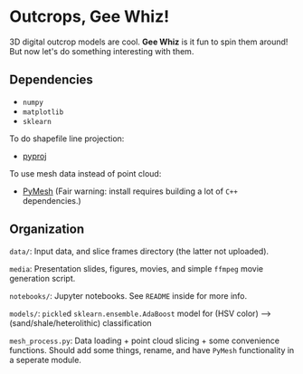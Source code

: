 # Outcrops, Gee Whiz!

3D digital outcrop models are cool. **Gee Whiz** is it fun to spin them around! But now let's do something interesting with them.

## Dependencies

- `numpy`
- `matplotlib`
- `sklearn`

To do shapefile line projection:

- [pyproj](https://github.com/jswhit/pyproj)

To use mesh data instead of point cloud:

- [PyMesh](https://github.com/qnzhou/PyMesh) (Fair warning: install requires building a lot of `C++` dependencies.)

## Organization

`data/`: Input data, and slice frames directory (the latter not uploaded).

`media`: Presentation slides, figures, movies, and simple `ffmpeg` movie generation script.

`notebooks/`: Jupyter notebooks. See `README` inside for more info.

`models/`: `pickle`d `sklearn.ensemble.AdaBoost` model for (HSV color) --> (sand/shale/heterolithic) classification

`mesh_process.py`: Data loading + point cloud slicing + some convenience functions. Should add some things, rename, and have `PyMesh` functionality in a seperate module.

